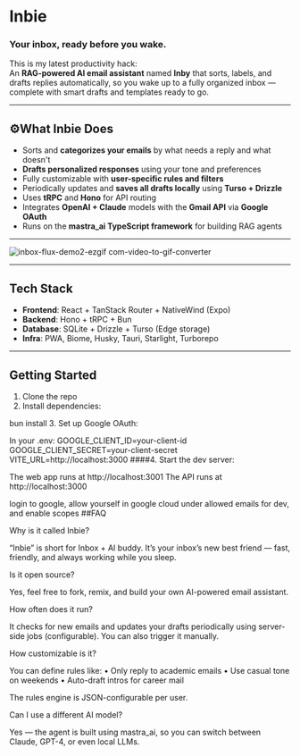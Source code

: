 # **Inbie**  
### Your inbox, ready before you wake.

This is my latest productivity hack:  
An **RAG-powered AI email assistant** named **Inby** that sorts, labels, and drafts replies automatically, so you wake up to a fully organized inbox — complete with smart drafts and templates ready to go.

---

## ⚙What Inbie Does

- Sorts and **categorizes your emails** by what needs a reply and what doesn't
- **Drafts personalized responses** using your tone and preferences
- Fully customizable with **user-specific rules and filters**
- Periodically updates and **saves all drafts locally** using **Turso + Drizzle**
- Uses **tRPC** and **Hono** for API routing
- Integrates **OpenAI + Claude** models with the **Gmail API** via **Google OAuth**
- Runs on the **mastra_ai TypeScript framework** for building RAG agents

---

![inbox-flux-demo2-ezgif com-video-to-gif-converter](https://github.com/user-attachments/assets/9ca9b9ab-db4f-4496-8fbd-4935f7768c3e)

---

##  Tech Stack

- **Frontend**: React + TanStack Router + NativeWind (Expo)
- **Backend**: Hono + tRPC + Bun
- **Database**: SQLite + Drizzle + Turso (Edge storage)
- **Infra**: PWA, Biome, Husky, Tauri, Starlight, Turborepo

---

##  Getting Started

1. Clone the repo  
2. Install dependencies:


bun install
3. Set up Google OAuth:

In your .env:
GOOGLE_CLIENT_ID=your-client-id
GOOGLE_CLIENT_SECRET=your-client-secret
VITE_URL=http://localhost:3000
####4.	Start the dev server:

The web app runs at http://localhost:3001
The API runs at http://localhost:3000

login to google, allow yourself in google cloud under allowed emails for dev, and enable scopes
##FAQ

Why is it called Inbie?

“Inbie” is short for Inbox + AI buddy. It’s your inbox’s new best friend — fast, friendly, and always working while you sleep.

Is it open source?

Yes, feel free to fork, remix, and build your own AI-powered email assistant.

How often does it run?

It checks for new emails and updates your drafts periodically using server-side jobs (configurable). You can also trigger it manually.

How customizable is it?

You can define rules like:
	•	Only reply to academic emails
	•	Use casual tone on weekends
	•	Auto-draft intros for career mail

The rules engine is JSON-configurable per user.

Can I use a different AI model?

Yes — the agent is built using mastra_ai, so you can switch between Claude, GPT-4, or even local LLMs.
